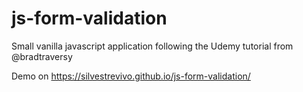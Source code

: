 # js-form-validation

Small vanilla javascript application following the Udemy tutorial from @bradtraversy

Demo on https://silvestrevivo.github.io/js-form-validation/

